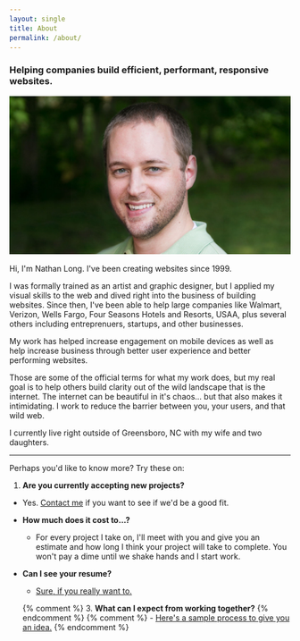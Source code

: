 ```yaml
---
layout: single
title: About
permalink: /about/
---
```


<h3 class="light margin-clear">Helping companies build efficient, performant, responsive websites.</h3>

<div class="flush-image">
  <img src="/img/nathan-long-16x9.jpg" alt="Portrait of Nathan Long">
</div>

Hi, I'm Nathan Long. I've been creating websites since 1999.

I was formally trained as an artist and graphic designer, but I applied my visual skills to the web and dived right into the business of building websites. Since then, I've been able to help large companies like Walmart, Verizon, Wells Fargo, Four Seasons Hotels and Resorts, USAA, plus several others including entreprenuers, startups, and other businesses.

My work has helped increase engagement on mobile devices as well as help increase business through better user experience and better performing websites.

Those are some of the official terms for what my work does, but my real goal is to help others build clarity out of the wild landscape that is the internet. The internet can be beautiful in it's chaos... but that also makes it intimidating. I work to reduce the barrier between you, your users, and that wild web.

I currently live right outside of Greensboro, NC with my wife and two daughters.

---

Perhaps you'd like to know more? Try these on:

1. **Are you currently accepting new projects?**
  - Yes. [Contact me](/contact/?intent=hire) if you want to see if we'd be a good fit.
- **How much does it cost to...?**
  - For every project I take on, I'll meet with you and give you an estimate and how long I think your project will take to complete. You won't pay a dime until we shake hands and I start work.
- **Can I see your resume?**
  - [Sure, if you really want to.](/resume/)

  {% comment %} 3. **What can I expect from working together?** {% endcomment %}
  {% comment %}   - [Here's a sample process to give you an idea.]() {% endcomment %}
